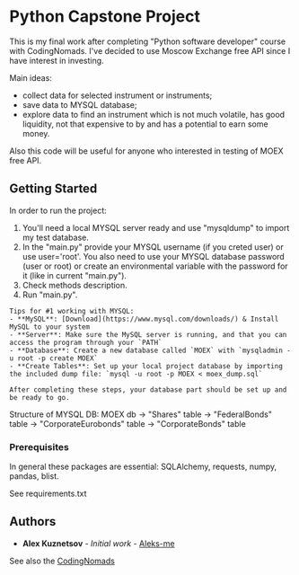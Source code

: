 # Python Capstone Project 

This is my final work after completing "Python software developer" course with CodingNomads.
I've decided to use Moscow Exchange free API since I have interest in investing.

Main ideas:
- collect data for selected instrument or instruments;
- save data to MYSQL database;
- explore data to find an instrument which is not much volatile,
  has good liquidity, not that expensive to by and has a potential
  to earn some money.

Also this code will be useful for anyone who interested in testing of MOEX free API.


## Getting Started

In order to run the project:
1. You'll need a local MYSQL server ready and use "mysqldump" to import my test database.
2. In the "main.py" provide your MYSQL username (if you creted user) or use user='root'. You also need to use your MYSQL database password (user or root) or create an environmental variable with the password for it (like in current "main.py").
3. Check methods description.
4. Run "main.py".

```
Tips for #1 working with MYSQL:
- **MySQL**: [Download](https://www.mysql.com/downloads/) & Install MySQL to your system
- **Server**: Make sure the MySQL server is running, and that you can access the program through your `PATH`
- **Database**: Create a new database called `MOEX` with `mysqladmin -u root -p create MOEX`
- **Create Tables**: Set up your local project database by importing the included dump file: `mysql -u root -p MOEX < moex_dump.sql`

After completing these steps, your database part should be set up and be ready to go.

```

Structure of MYSQL DB: MOEX db -> "Shares" table
			       -> "FederalBonds" table
			       -> "CorporateEurobonds" table
			       -> "CorporateBonds" table


### Prerequisites

In general these packages are essential: SQLAlchemy, requests, numpy, pandas, blist. 

See requirements.txt


## Authors

* **Alex Kuznetsov** - *Initial work* - [ Aleks-me ](https://github.com/Aleks-me)

See also the [CodingNomads](https://codingnomads.co/)

